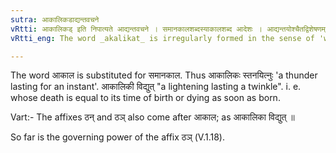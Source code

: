 ```yaml
---
sutra: आकालिकडाद्यन्तवचने
vRtti: आकालिकड् इति निपात्यते आद्यन्तवचने । समानकालशब्दस्याकालशब्द आदेशः । आद्यन्तयोश्चैतद्विशेषणम् । इकट् प्रत्ययश्च निपात्यते ॥
vRtti_eng: The word _akalikat_ is irregularly formed in the sense of 'what coincides with the beginning and the end i. e. what lasts only an instant'.

---
```

The word आकाल is substituted for समानकाल. Thus आकालिकः स्तनयित्नुः 'a thunder lasting for an instant'. आकालिकी विद्युत् "a lightening lasting a twinkle". i. e. whose death is equal to its time of birth or dying as soon as born.

Vart:- The affixes ठन् and ठञ् also come after आकाल; as आकालिका विद्युत् ॥

So far is the governing power of the affix ठञ् (V.1.18).  